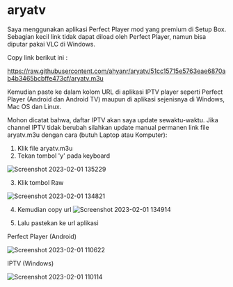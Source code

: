# aryatv

Saya menggunakan aplikasi Perfect Player mod yang premium di Setup Box. Sebagian kecil link tidak dapat diload oleh Perfect Player, namun bisa diputar pakai VLC di Windows.

Copy link berikut ini :

https://raw.githubusercontent.com/ahyanr/aryatv/51cc15715e5763eae6870ab4b3465bcbffe473cf/aryatv.m3u

Kemudian paste ke dalam kolom URL di aplikasi IPTV player seperti Perfect Player (Android dan Android TV) maupun di aplikasi sejenisnya di Windows, Mac OS dan Linux.

Mohon dicatat bahwa, daftar IPTV akan saya update sewaktu-waktu. Jika channel IPTV tidak berubah silahkan update manual permanen link file aryatv.m3u dengan cara (butuh Laptop atau Komputer):

1. Klik file aryatv.m3u
2. Tekan tombol 'y' pada keyboard

![Screenshot 2023-02-01 135229](https://user-images.githubusercontent.com/17157416/215972338-edee14ed-6e55-4240-a4dc-99afd070accf.png)

3. Klik tombol Raw

![Screenshot 2023-02-01 134821](https://user-images.githubusercontent.com/17157416/215972081-3a7f3d54-3d84-48af-8cf3-a14d554cabe9.png)

4. Kemudian copy url
![Screenshot 2023-02-01 134914](https://user-images.githubusercontent.com/17157416/215972100-0e4d32bc-ef64-4c09-9a92-064b6b9096d4.png)

5. Lalu pastekan ke url aplikasi

Perfect Player (Android)

![Screenshot 2023-02-01 110622](https://user-images.githubusercontent.com/17157416/215943009-cd5c60ee-a274-451c-831e-046b947b2177.png)

IPTV (Windows)

![Screenshot 2023-02-01 110114](https://user-images.githubusercontent.com/17157416/215942500-56d73b49-1213-4c3b-b559-a3bba61570e2.png)
